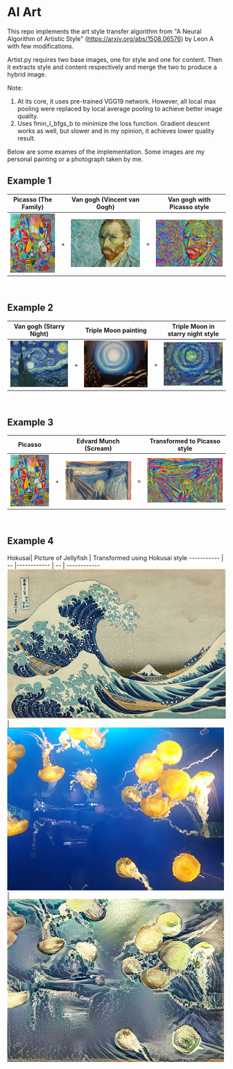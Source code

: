 # AI Art

This repo implements the art style transfer algorithm from "A Neural Algorithm of Artistic Style" (https://arxiv.org/abs/1508.06576) by Leon A with few modifications. 

Artist.py requires two base images, one for style and one for content. Then it extracts style and content respectively and merge the two to produce a hybrid image.

Note:
1. At its core, it uses pre-trained VGG19 network. However, all local max pooling were replaced by local average pooling to achieve better image quality.
2. Uses fmin_l_bfgs_b to minimize the loss function. Gradient descent works as well, but slower and in my opinion, it achieves lower quality result.

Below are some exames of the implementation. Some images are my personal painting or a photograph taken by me.



## Example 1
Picasso (The Family) |  | Van gogh (Vincent van Gogh) |  | Van gogh with Picasso style
----------- | -- |------------ | -- | ------------
![](https://github.com/Davidnh8/artAI/blob/master/images/picasso626.jpg) | + |![](https://github.com/Davidnh8/artAI/blob/master/images/vangogh.jpg) | = | ![](https://github.com/Davidnh8/artAI/blob/master/vangogh_picasso.jpg)

&nbsp;

## Example 2
Van gogh (Starry Night) |  | Triple Moon painting |  | Triple Moon in starry night style
----------- | -- |------------ | -- | ------------
![](https://github.com/Davidnh8/artAI/blob/master/images/starry_night.jpg) | + | ![](https://github.com/Davidnh8/artAI/blob/master/images/triple_moon.jpg) | = | ![](https://github.com/Davidnh8/artAI/blob/master/triple_moon-gogh-iter%3D30.jpg)

&nbsp;

## Example 3
Picasso |  | Edvard Munch (Scream) |  | Transformed to Picasso style
----------- | -- |------------ | -- | ------------
![](https://github.com/Davidnh8/artAI/blob/master/images/picasso425.jpg) | + | ![](https://github.com/Davidnh8/artAI/blob/master/images/scream.jpg) | = | ![](https://github.com/Davidnh8/artAI/blob/master/scream-picasso-iter%3D30.jpg)

&nbsp;
## Example 4
Hokusai| Picture of Jellyfish | Transformed using Hokusai style
----------- | -- |------------ | -- | ------------
![](https://github.com/Davidnh8/artAI/blob/master/images/Hokusai375.jpg) | ![](https://github.com/Davidnh8/artAI/blob/master/images/jellyfish2.jpg) | ![](https://github.com/Davidnh8/artAI/blob/master/jellyfish2-Hokusai-iter%3D30.jpg)
